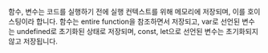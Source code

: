 함수, 변수는 코드를 실행하기 전에 실행 컨텍스트를 위해 메모리에 저장되며, 이를 호이스팅이라 합니다.
함수는 entire function을 참조하면서 저장되고,
var로 선언된 변수는 undefined로 초기화된 상태로 저장되며,
const, let으로 선언된 변수는 초기화되지 않고 저장됩니다.

